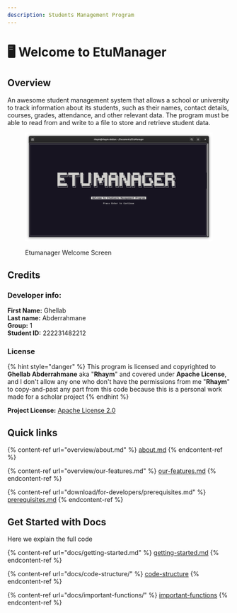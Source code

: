 ```yaml
---
description: Students Management Program
---
```


# 🖥 Welcome to EtuManager

## Overview

An awesome student management system that allows a school or university to track information about its students, such as their names, contact details, courses, grades, attendance, and other relevant data. The program must be able to read from and write to a file to store and retrieve student data.

<figure><img src=".gitbook/assets/image (1) (1).png" alt=""><figcaption><p>Etumanager Welcome Screen</p></figcaption></figure>

## Credits

### Developer info:

**First Name:** Ghellab\
**Last name:** Abderrahmane\
**Group:** 1\
**Student ID:** 222231482212

### License

{% hint style="danger" %}
This program is licensed and copyrighted to **Ghellab Abderrahmane** aka "**Rhaym**" and covered under **Apache License**, and I don't allow any one who don't have the permissions from me "**Rhaym**" to copy-and-past any part from this code because this is a personal work made for a scholar project
{% endhint %}

**Project License:** [Apache License 2.0](../LICENSE/)

## Quick links

{% content-ref url="overview/about.md" %}
[about.md](overview/about.md)
{% endcontent-ref %}

{% content-ref url="overview/our-features.md" %}
[our-features.md](overview/our-features.md)
{% endcontent-ref %}

{% content-ref url="download/for-developers/prerequisites.md" %}
[prerequisites.md](download/for-developers/prerequisites.md)
{% endcontent-ref %}

## Get Started with Docs

Here we explain the full code

{% content-ref url="docs/getting-started.md" %}
[getting-started.md](docs/getting-started.md)
{% endcontent-ref %}

{% content-ref url="docs/code-structure/" %}
[code-structure](docs/code-structure/)
{% endcontent-ref %}

{% content-ref url="docs/important-functions/" %}
[important-functions](docs/important-functions/)
{% endcontent-ref %}
